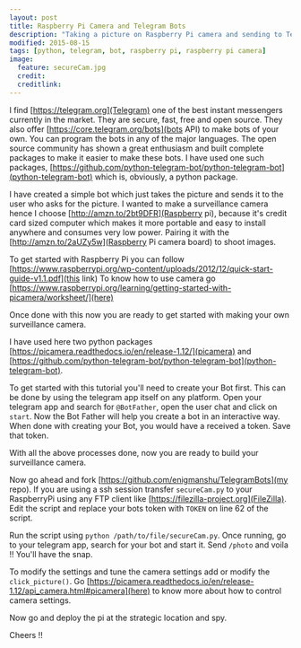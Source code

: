 ```yaml
---
layout: post
title: Raspberry Pi Camera and Telegram Bots
description: "Taking a picture on Raspberry Pi camera and sending to Telegram using Telegram Bots."
modified: 2015-08-15
tags: [python, telegram, bot, raspberry pi, raspberry pi camera]
image:
  feature: secureCam.jpg
  credit:
  creditlink:
---
```


I find [https://telegram.org](Telegram) one of the best instant messengers currently in the market. They are secure, fast, free and open source. They also offer [https://core.telegram.org/bots](bots API) to make bots of your own. You can program the bots in any of the major languages. The open source community has shown a great enthusiasm and built complete packages to make it easier to make these bots. I have used one such packages, [https://github.com/python-telegram-bot/python-telegram-bot](python-telegram-bot) which is, obviously, a python package.

I have created a simple bot which just takes the picture and sends it to the user who asks for the picture. I wanted to make a surveillance camera hence I choose [http://amzn.to/2bt9DFR](Raspberry pi), because it's credit card sized computer which makes it more portable and easy to install anywhere and consumes very low power. Pairing it with the [http://amzn.to/2aUZy5w](Raspberry Pi camera board) to shoot images.

To get started with Raspberry Pi you can follow [https://www.raspberrypi.org/wp-content/uploads/2012/12/quick-start-guide-v1.1.pdf](this link)
To know how to use camera go [https://www.raspberrypi.org/learning/getting-started-with-picamera/worksheet/](here)

Once done with this now you are ready to get started with making your own surveillance camera.

I have used here two python packages [https://picamera.readthedocs.io/en/release-1.12/](picamera) and [https://github.com/python-telegram-bot/python-telegram-bot](python-telegram-bot).

To get started with this tutorial you'll need to create your Bot first. This can be done by using the telegram app itself on any platform. Open your telegram app and search for `@BotFather`, open the user chat and click on `start`. Now the Bot Father will help you create a bot in an interactive way. When done with creating your Bot, you would have a received a token. Save that token.

With all the above processes done, now you are ready to build your surveillance camera.

Now go ahead and fork [https://github.com/enigmanshu/TelegramBots](my repo). If you are using a ssh session transfer `secureCam.py` to your RaspberryPi using any FTP client like [https://filezilla-project.org](FileZilla). Edit the script and replace your bots token with `TOKEN` on line 62 of the script.

Run the script using `python /path/to/file/secureCam.py`. Once running, go to your telegram app, search for your bot and start it. Send `/photo` and voila !! You'll have the snap.

To modify the settings and tune the camera settings add or modify the `click_picture()`. Go [https://picamera.readthedocs.io/en/release-1.12/api_camera.html#picamera](here) to know more about how to control camera settings.

Now go and deploy the pi at the strategic location and spy.

Cheers !!
